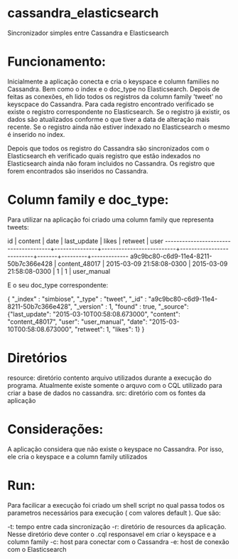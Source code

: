# cassandra_elasticsearch
Sincronizador simples entre Cassandra e Elasticsearch

Funcionamento:
=============

Inicialmente a aplicação conecta e cria o keyspace e column families no Cassandra. Bem como o index e o doc_type no Elasticsearch.
Depois de feitas as conexões, eh lido todos os registros da column family 'tweet' no keyscpace do Cassandra. Para cada registro encontrado
verificado se existe o registro correspondente no Elasticsearch. Se o registro já existir, os dados são atualizados conforme o que
tiver a data de alteração mais recente. Se o registro ainda não estiver indexado no Elasticsearch o mesmo é inserido no index.

Depois que todos os registro do Cassandra são sincronizados com o Elasticsearch eh verificado quais registro que estão indexados
no Elasticsearch ainda não foram incluidos no Cassandra. Os registro que forem encontrados são inseridos no Cassandra.


Column family e doc_type:
========================

Para utilizar na aplicação foi criado uma column family que representa tweets:

 id                                   | content       | date                     | last_update              | likes | retweet | user
 --------------------------------------+---------------+--------------------------+--------------------------+-------+---------+-------------
  a9c9bc80-c6d9-11e4-8211-50b7c366e428 | content_48017 | 2015-03-09 21:58:08-0300 | 2015-03-09 21:58:08-0300 |     1 |       1 | user_manual


E o seu doc_type correspondente:

{
	"_index" : "simbiose",
	"_type" : "tweet",
	"_id" : "a9c9bc80-c6d9-11e4-8211-50b7c366e428",
	"_version" : 1,
	"found" : true,
	"_source":{"last_update": "2015-03-10T00:58:08.673000", "content": "content_48017", "user": "user_manual", "date": "2015-03-10T00:58:08.673000", "retweet": 1, "likes": 1}
}

Diretórios
=========

resource: diretório contento arquivo utilizados durante a execução do programa. Atualmente existe somente
o arquvo com o CQL utilizado para criar a base de dados no cassandra.
src: diretório com os fontes da aplicação


Considerações:
=============

A aplicação considera que não existe o keyspace no Cassandra. Por isso, ele cria o keyspace e a column family utilizados

Run:
===

Para facilicar a execução foi criado um shell script no qual passa todos os parametros necessários para execução ( com valores default ). Que são:

-t: tempo entre cada sincronização
-r: diretório de resources da aplicação. Nesse diretório deve conter o .cql responsavel em criar o keyspace e a column family
-c: host para conectar com o Cassandra
-e: host de conexão com o Elasticsearch
